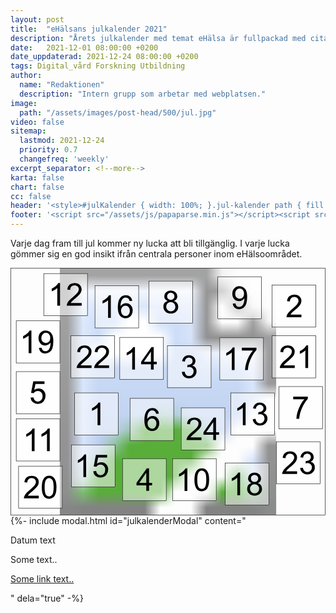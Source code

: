 ```yaml
---
layout: post
title:  "eHälsans julkalender 2021"
description: "Årets julkalender med temat eHälsa är fullpackad med citat och insikter. Ny lucka varje dag under december!"
date:   2021-12-01 08:00:00 +0200
date_uppdaterad: 2021-12-24 08:00:00 +0200
tags: Digital_vård Forskning Utbildning
author:
  name: "Redaktionen"
  description: "Intern grupp som arbetar med webplatsen."
image:
  path: "/assets/images/post-head/500/jul.jpg"
video: false
sitemap:
  lastmod: 2021-12-24
  priority: 0.7
  changefreq: 'weekly'
excerpt_separator: <!--more-->
karta: false
chart: false
cc: false
header: '<style>#julKalender { width: 100%; }.jul-kalender path { fill: rgba(0,0,0,0.5); }.jul-kalender { display: none; }.jul-kalender.active { display: inline-block; cursor: pointer; }.jul-kalender.active path { fill: rgba(0,0,0,1.0); }.jul-kalender.active:hover g { fill: rgba(255,255,255,0.8); }#kalender-message { font-size: 1.2rem; font-style: italic; font-weight: bold; }</style>'
footer: '<script src="/assets/js/papaparse.min.js"></script><script src="/assets/js/julkalender.js"></script>'
---
```


Varje dag fram till jul kommer ny lucka att bli tillgänglig. I varje lucka gömmer sig en god insikt ifrån centrala personer inom eHälsoområdet.

<!--more-->

<svg xmlns="http://www.w3.org/2000/svg" xmlns:xlink="http://www.w3.org/1999/xlink" width="800" height="628" viewBox="0 0 800 628" id="julKalender">
    <defs>
        <pattern id="kalender-a" preserveAspectRatio="xMidYMid slice" width="100%" height="100%" viewBox="0 0 800 533">
            <image width="800" height="533" xlink:href="/assets/images/post-assets/julkalender.jpg"/>
        </pattern>
    </defs>
    <g transform="translate(-103 -185)">
        <g transform="translate(103 185)" stroke="#000" stroke-width="1" fill="url(#kalender-a)">
            <rect width="800" height="628" stroke="none"/>
            <rect x="0.5" y="0.5" width="799" height="627" fill="none"/>
        </g>
        <g class="jul-kalender" id="julKalender1">
            <g transform="translate(265 502)" fill="rgba(255,255,255,0.51)" stroke="#000" stroke-width="1"><rect width="112" height="108" stroke="none"/><rect x="0.5" y="0.5" width="111" height="107" fill="none"/></g>
            <path d="M29.8,0H22.773V-44.8a36.34,36.34,0,0,1-6.66,4.844,47.212,47.212,0,0,1-7.4,3.633v-6.8a42.463,42.463,0,0,0,10.313-6.719,26.428,26.428,0,0,0,6.25-7.656H29.8Z" transform="translate(301.289 584.5)"/>
        </g>
        <g class="jul-kalender" id="julKalender2">
            <g transform="translate(767 228)" fill="rgba(255,255,255,0.51)" stroke="#000" stroke-width="1">
                <rect width="112" height="108" stroke="none"/>
                <rect x="0.5" y="0.5" width="111" height="107" fill="none"/>
            </g>
            <path d="M40.273-6.758V0H2.422a12.438,12.438,0,0,1,.82-4.883A25.831,25.831,0,0,1,7.871-12.5a72.521,72.521,0,0,1,9.2-8.672Q26.406-28.828,29.688-33.3t3.281-8.457a9.4,9.4,0,0,0-2.988-7.051,10.779,10.779,0,0,0-7.793-2.871,10.981,10.981,0,0,0-8.125,3.047q-3.047,3.047-3.086,8.438L3.75-40.937q.742-8.086,5.586-12.324T22.344-57.5q8.242,0,13.047,4.57A15,15,0,0,1,40.2-41.6a17.181,17.181,0,0,1-1.406,6.758,26.226,26.226,0,0,1-4.668,6.992,113.72,113.72,0,0,1-10.84,10.078q-6.328,5.313-8.125,7.207a23.12,23.12,0,0,0-2.969,3.809Z" transform="translate(801.584 310.5)"/>
        </g>
        <g class="jul-kalender" id="julKalender3">
            <g transform="translate(9 -12)">
                <g transform="translate(492 394)" fill="rgba(255,255,255,0.51)" stroke="#000" stroke-width="1">
                    <rect width="112" height="108" stroke="none"/>
                    <rect x="0.5" y="0.5" width="111" height="107" fill="none"/>
                </g>
                <path d="M3.359-15.117l7.031-.937q1.211,5.977,4.121,8.613A10.18,10.18,0,0,0,21.6-4.8,11.36,11.36,0,0,0,29.98-8.242,11.6,11.6,0,0,0,33.4-16.758a10.787,10.787,0,0,0-3.164-7.988,10.937,10.937,0,0,0-8.047-3.145,20.187,20.187,0,0,0-4.961.781l.781-6.172a10.748,10.748,0,0,0,1.133.078,14.479,14.479,0,0,0,8.086-2.344q3.594-2.344,3.594-7.227A8.549,8.549,0,0,0,28.2-49.18a9.3,9.3,0,0,0-6.758-2.539,9.576,9.576,0,0,0-6.836,2.578q-2.734,2.578-3.516,7.734l-7.031-1.25A18.072,18.072,0,0,1,9.922-53.613,16.938,16.938,0,0,1,21.289-57.5a18.726,18.726,0,0,1,8.633,2.012A14.551,14.551,0,0,1,35.957-50a14.1,14.1,0,0,1,2.09,7.383,12.088,12.088,0,0,1-1.992,6.758,13.6,13.6,0,0,1-5.9,4.844,13.29,13.29,0,0,1,7.891,4.863,14.8,14.8,0,0,1,2.813,9.238A16.9,16.9,0,0,1,35.391-4.2,19.234,19.234,0,0,1,21.563,1.016,17.989,17.989,0,0,1,9.043-3.477,17.37,17.37,0,0,1,3.359-15.117Z" transform="translate(525.641 476.5)"/>
            </g>
        </g>
        <g class="jul-kalender" id="julKalender4">
            <g transform="translate(387 669)" fill="rgba(255,255,255,0.51)" stroke="#000" stroke-width="1">
                <rect width="112" height="108" stroke="none"/>
                <rect x="0.5" y="0.5" width="111" height="107" fill="none"/>
            </g>
            <path d="M25.859,0V-13.711H1.016v-6.445L27.148-57.266h5.742v37.109h7.734v6.445H32.891V0Zm0-20.156v-25.82L7.93-20.156Z" transform="translate(421.984 751.266)"/>
        </g>
        <g class="jul-kalender" id="julKalender5">
            <g transform="translate(117 448)" fill="rgba(255,255,255,0.51)" stroke="#000" stroke-width="1">
                <rect width="112" height="108" stroke="none"/>
                <rect x="0.5" y="0.5" width="111" height="107" fill="none"/>
            </g>
            <path d="M3.32-15l7.383-.625q.82,5.391,3.809,8.105A10.341,10.341,0,0,0,21.719-4.8a11.224,11.224,0,0,0,8.594-3.828q3.516-3.828,3.516-10.156,0-6.016-3.379-9.492A11.783,11.783,0,0,0,21.6-31.758a12.26,12.26,0,0,0-6.133,1.543,11.908,11.908,0,0,0-4.3,4l-6.6-.859,5.547-29.414H38.594v6.719H15.742L12.656-34.375a18.636,18.636,0,0,1,10.82-3.594,17.141,17.141,0,0,1,12.656,5.2,18.158,18.158,0,0,1,5.156,13.359A20.854,20.854,0,0,1,36.758-5.977Q31.25.977,21.719.977,13.906.977,8.965-3.4A17.073,17.073,0,0,1,3.32-15Z" transform="translate(150.68 529.484)"/>
        </g>
        <g class="jul-kalender" id="julKalender6">
            <g transform="translate(406 516)" fill="rgba(255,255,255,0.51)" stroke="#000" stroke-width="1">
                <rect width="112" height="108" stroke="none"/>
                <rect x="0.5" y="0.5" width="111" height="107" fill="none"/>
            </g>
            <path d="M39.8-43.242l-6.992.547a13.24,13.24,0,0,0-2.656-6.016,9.305,9.305,0,0,0-7.031-3.008,9.662,9.662,0,0,0-5.9,1.875,16.023,16.023,0,0,0-5.234,7.07Q10.078-38.125,10-29.531a16.293,16.293,0,0,1,6.211-5.742,16.7,16.7,0,0,1,7.7-1.875,15.942,15.942,0,0,1,11.973,5.176Q40.82-26.8,40.82-18.594A22.015,22.015,0,0,1,38.5-8.574a16.935,16.935,0,0,1-6.387,7.09A17.439,17.439,0,0,1,22.891.977,18.014,18.014,0,0,1,8.555-5.488Q3.008-11.953,3.008-26.8q0-16.6,6.133-24.141Q14.492-57.5,23.555-57.5a16.171,16.171,0,0,1,11.074,3.789A16.086,16.086,0,0,1,39.8-43.242ZM11.094-18.555A16.31,16.31,0,0,0,12.637-11.6a11.5,11.5,0,0,0,4.316,5.059A10.794,10.794,0,0,0,22.773-4.8,9.92,9.92,0,0,0,30.43-8.4q3.2-3.594,3.2-9.766,0-5.938-3.164-9.355A10.4,10.4,0,0,0,22.5-30.937a10.847,10.847,0,0,0-8.086,3.418A12.32,12.32,0,0,0,11.094-18.555Z" transform="translate(439.992 598.5)"/>
        </g>
        <g class="jul-kalender" id="julKalender7">
            <g transform="translate(784 486)" fill="rgba(255,255,255,0.51)" stroke="#000" stroke-width="1">
                <rect width="112" height="108" stroke="none"/>
                <rect x="0.5" y="0.5" width="111" height="107" fill="none"/>
            </g>
            <path d="M3.789-49.766v-6.758h37.07v5.469A78.118,78.118,0,0,0,30.02-35.586a94.211,94.211,0,0,0-8.3,19.844A73.756,73.756,0,0,0,19.023,0H11.8a70.175,70.175,0,0,1,2.656-16.328,85.737,85.737,0,0,1,7.285-18.457,79.119,79.119,0,0,1,10.1-14.98Z" transform="translate(817.211 568.523)"/>
        </g>
        <g class="jul-kalender" id="julKalender8">
            <g transform="translate(454 218)" fill="rgba(255,255,255,0.51)" stroke="#000" stroke-width="1">
                <rect width="112" height="108" stroke="none"/>
                <rect x="0.5" y="0.5" width="111" height="107" fill="none"/>
            </g>
            <path d="M14.141-31.055a13.235,13.235,0,0,1-6.484-4.57,11.953,11.953,0,0,1-2.109-7.109,13.9,13.9,0,0,1,4.492-10.508Q14.531-57.5,21.992-57.5q7.5,0,12.07,4.355a14.1,14.1,0,0,1,4.57,10.605,11.682,11.682,0,0,1-2.09,6.934A13.179,13.179,0,0,1,30.2-31.055a15.4,15.4,0,0,1,8.027,5.547,15.235,15.235,0,0,1,2.754,9.141,16.451,16.451,0,0,1-5.2,12.344q-5.2,5-13.672,5T8.438-4.043a16.7,16.7,0,0,1-5.2-12.52,15.133,15.133,0,0,1,2.832-9.355A14.182,14.182,0,0,1,14.141-31.055ZM12.734-42.969a8.916,8.916,0,0,0,2.617,6.641,9.271,9.271,0,0,0,6.8,2.578,9.091,9.091,0,0,0,6.66-2.559,8.461,8.461,0,0,0,2.6-6.27,8.771,8.771,0,0,0-2.676-6.5,9.11,9.11,0,0,0-6.66-2.637,9.2,9.2,0,0,0-6.68,2.578A8.3,8.3,0,0,0,12.734-42.969ZM10.469-16.523a12.721,12.721,0,0,0,1.426,5.82,10.061,10.061,0,0,0,4.238,4.355A12.39,12.39,0,0,0,22.188-4.8a11.347,11.347,0,0,0,8.32-3.242,11.1,11.1,0,0,0,3.281-8.242,11.279,11.279,0,0,0-3.379-8.4,11.58,11.58,0,0,0-8.457-3.32,11.113,11.113,0,0,0-8.223,3.281A11.165,11.165,0,0,0,10.469-16.523Z" transform="translate(488 300)"/>
        </g>
        <g class="jul-kalender" id="julKalender9">
            <g transform="translate(629 207)" fill="rgba(255,255,255,0.51)" stroke="#000" stroke-width="1">
                <rect width="112" height="108" stroke="none"/>
                <rect x="0.5" y="0.5" width="111" height="107" fill="none"/>
            </g>
            <path d="M4.375-13.242l6.758-.625q.859,4.766,3.281,6.914A9.011,9.011,0,0,0,20.625-4.8a10.723,10.723,0,0,0,5.684-1.484,12.136,12.136,0,0,0,4-3.965,23.3,23.3,0,0,0,2.617-6.7,35.3,35.3,0,0,0,1.055-8.594q0-.469-.039-1.406A16.105,16.105,0,0,1,28.184-21.5a15.659,15.659,0,0,1-7.91,2.09A16,16,0,0,1,8.242-24.57Q3.32-29.727,3.32-38.164q0-8.711,5.137-14.023A17.161,17.161,0,0,1,21.328-57.5a18.36,18.36,0,0,1,10.215,3.008,18.791,18.791,0,0,1,7.031,8.574q2.4,5.566,2.4,16.113,0,10.977-2.383,17.48a20.474,20.474,0,0,1-7.09,9.9A18.352,18.352,0,0,1,20.469.977,16.048,16.048,0,0,1,9.492-2.754Q5.234-6.484,4.375-13.242ZM33.164-38.516q0-6.055-3.223-9.609a10.1,10.1,0,0,0-7.754-3.555,10.7,10.7,0,0,0-8.164,3.828,14.188,14.188,0,0,0-3.477,9.922,12.257,12.257,0,0,0,3.3,8.887,10.874,10.874,0,0,0,8.145,3.418,10.425,10.425,0,0,0,8.027-3.418Q33.164-32.461,33.164-38.516Z" transform="translate(663 289)"/>
        </g>
        <g class="jul-kalender" id="julKalender10">
            <g transform="translate(514 669)" fill="rgba(255,255,255,0.51)" stroke="#000" stroke-width="1">
                <rect width="112" height="108" stroke="none"/>
                <rect x="0.5" y="0.5" width="111" height="107" fill="none"/>
            </g>
            <path d="M29.8,0H22.773V-44.8a36.34,36.34,0,0,1-6.66,4.844,47.212,47.212,0,0,1-7.4,3.633v-6.8a42.463,42.463,0,0,0,10.313-6.719,26.428,26.428,0,0,0,6.25-7.656H29.8ZM47.813-28.242q0-10.156,2.09-16.348a20.334,20.334,0,0,1,6.211-9.551A15.878,15.878,0,0,1,66.484-57.5a16.92,16.92,0,0,1,8.086,1.855,15.457,15.457,0,0,1,5.742,5.352,28.71,28.71,0,0,1,3.555,8.516,56.578,56.578,0,0,1,1.289,13.535q0,10.078-2.07,16.27A20.34,20.34,0,0,1,76.895-2.4,15.878,15.878,0,0,1,66.484.977Q58.2.977,53.477-4.961,47.812-12.109,47.813-28.242Zm7.227,0q0,14.1,3.3,18.77T66.484-4.8q4.844,0,8.145-4.687t3.3-18.75q0-14.141-3.3-18.789T66.406-51.68a9.01,9.01,0,0,0-7.734,4.1Q55.039-42.344,55.039-28.242Z" transform="translate(522.289 751.5)"/>
        </g>
        <g class="jul-kalender" id="julKalender11">
            <g transform="translate(117 568)" fill="rgba(255,255,255,0.51)" stroke="#000" stroke-width="1">
                <rect width="112" height="108" stroke="none"/>
                <rect x="0.5" y="0.5" width="111" height="107" fill="none"/>
            </g>
            <path d="M29.8,0H22.773V-44.8a36.34,36.34,0,0,1-6.66,4.844,47.212,47.212,0,0,1-7.4,3.633v-6.8a42.463,42.463,0,0,0,10.313-6.719,26.428,26.428,0,0,0,6.25-7.656H29.8ZM68.359,0H61.328V-44.8a36.34,36.34,0,0,1-6.66,4.844,47.211,47.211,0,0,1-7.4,3.633v-6.8a42.463,42.463,0,0,0,10.313-6.719,26.428,26.428,0,0,0,6.25-7.656h4.531Z" transform="translate(134.289 650.5)"/>
        </g>
        <g class="jul-kalender" id="julKalender12">
            <g transform="translate(187 199)" fill="rgba(255,255,255,0.51)" stroke="#000" stroke-width="1">
                <rect width="112" height="108" stroke="none"/>
                <rect x="0.5" y="0.5" width="111" height="107" fill="none"/>
            </g>
            <path d="M29.8,0H22.773V-44.8a36.34,36.34,0,0,1-6.66,4.844,47.212,47.212,0,0,1-7.4,3.633v-6.8a42.463,42.463,0,0,0,10.313-6.719,26.428,26.428,0,0,0,6.25-7.656H29.8ZM84.766-6.758V0H46.914a12.438,12.438,0,0,1,.82-4.883A25.831,25.831,0,0,1,52.363-12.5a72.521,72.521,0,0,1,9.2-8.672Q70.9-28.828,74.18-33.3t3.281-8.457a9.4,9.4,0,0,0-2.988-7.051A10.779,10.779,0,0,0,66.68-51.68a10.981,10.981,0,0,0-8.125,3.047q-3.047,3.047-3.086,8.438l-7.227-.742q.742-8.086,5.586-12.324T66.836-57.5q8.242,0,13.047,4.57a15,15,0,0,1,4.8,11.328,17.181,17.181,0,0,1-1.406,6.758,26.226,26.226,0,0,1-4.668,6.992,113.719,113.719,0,0,1-10.84,10.078q-6.328,5.313-8.125,7.207A23.12,23.12,0,0,0,56.68-6.758Z" transform="translate(199 281)"/>
        </g>
        <g class="jul-kalender" id="julKalender13">
            <g transform="translate(662 502)" fill="rgba(255,255,255,0.51)" stroke="#000" stroke-width="1">
                <rect width="112" height="108" stroke="none"/>
                <rect x="0.5" y="0.5" width="111" height="107" fill="none"/>
            </g>
            <path d="M29.8,0H22.773V-44.8a36.34,36.34,0,0,1-6.66,4.844,47.212,47.212,0,0,1-7.4,3.633v-6.8a42.463,42.463,0,0,0,10.313-6.719,26.428,26.428,0,0,0,6.25-7.656H29.8ZM47.852-15.117l7.031-.937Q56.094-10.078,59-7.441A10.18,10.18,0,0,0,66.094-4.8a11.36,11.36,0,0,0,8.379-3.437,11.6,11.6,0,0,0,3.418-8.516,10.787,10.787,0,0,0-3.164-7.988,10.937,10.937,0,0,0-8.047-3.145,20.187,20.187,0,0,0-4.961.781l.781-6.172a10.748,10.748,0,0,0,1.133.078,14.479,14.479,0,0,0,8.086-2.344q3.594-2.344,3.594-7.227A8.549,8.549,0,0,0,72.7-49.18a9.3,9.3,0,0,0-6.758-2.539A9.576,9.576,0,0,0,59.1-49.141q-2.734,2.578-3.516,7.734l-7.031-1.25a18.072,18.072,0,0,1,5.859-10.957A16.938,16.938,0,0,1,65.781-57.5a18.726,18.726,0,0,1,8.633,2.012A14.551,14.551,0,0,1,80.449-50a14.1,14.1,0,0,1,2.09,7.383,12.088,12.088,0,0,1-1.992,6.758,13.6,13.6,0,0,1-5.9,4.844,13.29,13.29,0,0,1,7.891,4.863,14.8,14.8,0,0,1,2.813,9.238A16.9,16.9,0,0,1,79.883-4.2,19.234,19.234,0,0,1,66.055,1.016a17.989,17.989,0,0,1-12.52-4.492A17.37,17.37,0,0,1,47.852-15.117Z" transform="translate(670.289 584.5)"/>
        </g>
        <g class="jul-kalender" id="julKalender14">
            <g transform="translate(380 361)" fill="rgba(255,255,255,0.51)" stroke="#000" stroke-width="1">
                <rect width="112" height="108" stroke="none"/>
                <rect x="0.5" y="0.5" width="111" height="107" fill="none"/>
            </g>
            <path d="M29.8,0H22.773V-44.8a36.34,36.34,0,0,1-6.66,4.844,47.212,47.212,0,0,1-7.4,3.633v-6.8a42.463,42.463,0,0,0,10.313-6.719,26.428,26.428,0,0,0,6.25-7.656H29.8ZM70.352,0V-13.711H45.508v-6.445L71.641-57.266h5.742v37.109h7.734v6.445H77.383V0Zm0-20.156v-25.82l-17.93,25.82Z" transform="translate(389.289 443.5)"/>
        </g>
        <g class="jul-kalender" id="julKalender15">
            <g transform="translate(257 634)" fill="rgba(255,255,255,0.51)" stroke="#000" stroke-width="1">
                <rect width="112" height="108" stroke="none"/>
                <rect x="0.5" y="0.5" width="111" height="107" fill="none"/>
            </g>
            <path d="M29.8,0H22.773V-44.8a36.34,36.34,0,0,1-6.66,4.844,47.212,47.212,0,0,1-7.4,3.633v-6.8a42.463,42.463,0,0,0,10.313-6.719,26.428,26.428,0,0,0,6.25-7.656H29.8ZM47.813-15l7.383-.625Q56.016-10.234,59-7.52A10.341,10.341,0,0,0,66.211-4.8,11.224,11.224,0,0,0,74.8-8.633q3.516-3.828,3.516-10.156,0-6.016-3.379-9.492a11.783,11.783,0,0,0-8.848-3.477,12.26,12.26,0,0,0-6.133,1.543,11.908,11.908,0,0,0-4.3,4l-6.6-.859,5.547-29.414H83.086v6.719H60.234L57.148-34.375a18.636,18.636,0,0,1,10.82-3.594,17.141,17.141,0,0,1,12.656,5.2,18.158,18.158,0,0,1,5.156,13.359A20.854,20.854,0,0,1,81.25-5.977Q75.742.977,66.211.977,58.4.977,53.457-3.4A17.073,17.073,0,0,1,47.813-15Z" transform="translate(265.289 716.5)"/>
        </g>
        <g class="jul-kalender" id="julKalender16">
            <g transform="translate(317 230)" fill="rgba(255,255,255,0.51)" stroke="#000" stroke-width="1">
                <rect width="112" height="108" stroke="none"/>
                <rect x="0.5" y="0.5" width="111" height="107" fill="none"/>
            </g>
            <path d="M29.8,0H22.773V-44.8a36.34,36.34,0,0,1-6.66,4.844,47.212,47.212,0,0,1-7.4,3.633v-6.8a42.463,42.463,0,0,0,10.313-6.719,26.428,26.428,0,0,0,6.25-7.656H29.8ZM84.3-43.242,77.3-42.7a13.24,13.24,0,0,0-2.656-6.016,9.305,9.305,0,0,0-7.031-3.008,9.662,9.662,0,0,0-5.9,1.875,16.023,16.023,0,0,0-5.234,7.07q-1.914,4.648-1.992,13.242A16.293,16.293,0,0,1,60.7-35.273a16.7,16.7,0,0,1,7.7-1.875,15.942,15.942,0,0,1,11.973,5.176q4.941,5.176,4.941,13.379a22.015,22.015,0,0,1-2.324,10.02A16.935,16.935,0,0,1,76.6-1.484,17.439,17.439,0,0,1,67.383.977,18.014,18.014,0,0,1,53.047-5.488Q47.5-11.953,47.5-26.8q0-16.6,6.133-24.141Q58.984-57.5,68.047-57.5a16.171,16.171,0,0,1,11.074,3.789A16.086,16.086,0,0,1,84.3-43.242ZM55.586-18.555A16.31,16.31,0,0,0,57.129-11.6a11.5,11.5,0,0,0,4.316,5.059A10.794,10.794,0,0,0,67.266-4.8,9.92,9.92,0,0,0,74.922-8.4q3.2-3.594,3.2-9.766,0-5.938-3.164-9.355a10.4,10.4,0,0,0-7.969-3.418,10.847,10.847,0,0,0-8.086,3.418A12.32,12.32,0,0,0,55.586-18.555Z" transform="translate(328 312)"/>
        </g>
        <g class="jul-kalender" id="julKalender17">
            <g transform="translate(634 362)" fill="rgba(255,255,255,0.51)" stroke="#000" stroke-width="1">
                <rect width="112" height="108" stroke="none"/>
                <rect x="0.5" y="0.5" width="111" height="107" fill="none"/>
            </g>
            <path d="M29.8,0H22.773V-44.8a36.34,36.34,0,0,1-6.66,4.844,47.212,47.212,0,0,1-7.4,3.633v-6.8a42.463,42.463,0,0,0,10.313-6.719,26.428,26.428,0,0,0,6.25-7.656H29.8ZM48.281-49.766v-6.758h37.07v5.469a78.118,78.118,0,0,0-10.84,15.469,94.211,94.211,0,0,0-8.3,19.844A73.756,73.756,0,0,0,63.516,0H56.289a70.175,70.175,0,0,1,2.656-16.328A85.737,85.737,0,0,1,66.23-34.785a79.119,79.119,0,0,1,10.1-14.98Z" transform="translate(642.289 444.5)"/>
        </g>
        <g class="jul-kalender" id="julKalender18">
            <g transform="translate(648 680)" fill="rgba(255,255,255,0.51)" stroke="#000" stroke-width="1">
                <rect width="112" height="108" stroke="none"/>
                <rect x="0.5" y="0.5" width="111" height="107" fill="none"/>
            </g>
            <path d="M29.8,0H22.773V-44.8a36.34,36.34,0,0,1-6.66,4.844,47.212,47.212,0,0,1-7.4,3.633v-6.8a42.463,42.463,0,0,0,10.313-6.719,26.428,26.428,0,0,0,6.25-7.656H29.8ZM58.633-31.055a13.235,13.235,0,0,1-6.484-4.57,11.953,11.953,0,0,1-2.109-7.109,13.9,13.9,0,0,1,4.492-10.508Q59.023-57.5,66.484-57.5q7.5,0,12.07,4.355a14.1,14.1,0,0,1,4.57,10.605,11.682,11.682,0,0,1-2.09,6.934,13.179,13.179,0,0,1-6.348,4.551,15.4,15.4,0,0,1,8.027,5.547,15.235,15.235,0,0,1,2.754,9.141,16.452,16.452,0,0,1-5.2,12.344q-5.2,5-13.672,5T52.93-4.043a16.7,16.7,0,0,1-5.2-12.52,15.133,15.133,0,0,1,2.832-9.355A14.182,14.182,0,0,1,58.633-31.055ZM57.227-42.969a8.916,8.916,0,0,0,2.617,6.641,9.271,9.271,0,0,0,6.8,2.578,9.091,9.091,0,0,0,6.66-2.559,8.461,8.461,0,0,0,2.6-6.27,8.771,8.771,0,0,0-2.676-6.5,9.11,9.11,0,0,0-6.66-2.637,9.2,9.2,0,0,0-6.68,2.578A8.3,8.3,0,0,0,57.227-42.969ZM54.961-16.523a12.721,12.721,0,0,0,1.426,5.82,10.061,10.061,0,0,0,4.238,4.355A12.39,12.39,0,0,0,66.68-4.8,11.347,11.347,0,0,0,75-8.047a11.1,11.1,0,0,0,3.281-8.242,11.279,11.279,0,0,0-3.379-8.4,11.58,11.58,0,0,0-8.457-3.32,11.113,11.113,0,0,0-8.223,3.281A11.165,11.165,0,0,0,54.961-16.523Z" transform="translate(656.289 762.5)"/>
        </g>
        <g class="jul-kalender" id="julKalender19">
            <g transform="translate(117 319)" fill="rgba(255,255,255,0.51)" stroke="#000" stroke-width="1">
                <rect width="112" height="108" stroke="none"/>
                <rect x="0.5" y="0.5" width="111" height="107" fill="none"/>
            </g>
            <path d="M29.8,0H22.773V-44.8a36.34,36.34,0,0,1-6.66,4.844,47.212,47.212,0,0,1-7.4,3.633v-6.8a42.463,42.463,0,0,0,10.313-6.719,26.428,26.428,0,0,0,6.25-7.656H29.8ZM48.867-13.242l6.758-.625q.859,4.766,3.281,6.914A9.011,9.011,0,0,0,65.117-4.8,10.723,10.723,0,0,0,70.8-6.289a12.136,12.136,0,0,0,4-3.965,23.3,23.3,0,0,0,2.617-6.7,35.3,35.3,0,0,0,1.055-8.594q0-.469-.039-1.406A16.105,16.105,0,0,1,72.676-21.5a15.659,15.659,0,0,1-7.91,2.09A16,16,0,0,1,52.734-24.57q-4.922-5.156-4.922-13.594,0-8.711,5.137-14.023A17.161,17.161,0,0,1,65.82-57.5a18.36,18.36,0,0,1,10.215,3.008,18.791,18.791,0,0,1,7.031,8.574q2.4,5.566,2.4,16.113,0,10.977-2.383,17.48A20.474,20.474,0,0,1,76-2.422,18.352,18.352,0,0,1,64.961.977a16.048,16.048,0,0,1-10.977-3.73Q49.727-6.484,48.867-13.242ZM77.656-38.516q0-6.055-3.223-9.609A10.1,10.1,0,0,0,66.68-51.68a10.7,10.7,0,0,0-8.164,3.828,14.188,14.188,0,0,0-3.477,9.922,12.257,12.257,0,0,0,3.3,8.887,10.874,10.874,0,0,0,8.145,3.418,10.425,10.425,0,0,0,8.027-3.418Q77.656-32.461,77.656-38.516Z" transform="translate(126.289 401.5)"/>
        </g>
        <g class="jul-kalender" id="julKalender20">
            <g transform="translate(123 688)" fill="rgba(255,255,255,0.51)" stroke="#000" stroke-width="1">
                <rect width="112" height="108" stroke="none"/>
                <rect x="0.5" y="0.5" width="111" height="107" fill="none"/>
            </g>
            <path d="M40.273-6.758V0H2.422a12.438,12.438,0,0,1,.82-4.883A25.831,25.831,0,0,1,7.871-12.5a72.521,72.521,0,0,1,9.2-8.672Q26.406-28.828,29.688-33.3t3.281-8.457a9.4,9.4,0,0,0-2.988-7.051,10.779,10.779,0,0,0-7.793-2.871,10.981,10.981,0,0,0-8.125,3.047q-3.047,3.047-3.086,8.438L3.75-40.937q.742-8.086,5.586-12.324T22.344-57.5q8.242,0,13.047,4.57A15,15,0,0,1,40.2-41.6a17.181,17.181,0,0,1-1.406,6.758,26.226,26.226,0,0,1-4.668,6.992,113.72,113.72,0,0,1-10.84,10.078q-6.328,5.313-8.125,7.207a23.12,23.12,0,0,0-2.969,3.809Zm7.539-21.484q0-10.156,2.09-16.348a20.334,20.334,0,0,1,6.211-9.551A15.878,15.878,0,0,1,66.484-57.5a16.92,16.92,0,0,1,8.086,1.855,15.457,15.457,0,0,1,5.742,5.352,28.71,28.71,0,0,1,3.555,8.516,56.578,56.578,0,0,1,1.289,13.535q0,10.078-2.07,16.27A20.34,20.34,0,0,1,76.895-2.4,15.878,15.878,0,0,1,66.484.977Q58.2.977,53.477-4.961,47.812-12.109,47.813-28.242Zm7.227,0q0,14.1,3.3,18.77T66.484-4.8q4.844,0,8.145-4.687t3.3-18.75q0-14.141-3.3-18.789T66.406-51.68a9.01,9.01,0,0,0-7.734,4.1Q55.039-42.344,55.039-28.242Z" transform="translate(134.584 770.5)"/>
        </g>
        <g class="jul-kalender" id="julKalender21">
            <g transform="translate(767 357)" fill="rgba(255,255,255,0.51)" stroke="#000" stroke-width="1">
                <rect width="112" height="108" stroke="none"/>
                <rect x="0.5" y="0.5" width="111" height="107" fill="none"/>
            </g>
            <path d="M40.273-6.758V0H2.422a12.438,12.438,0,0,1,.82-4.883A25.831,25.831,0,0,1,7.871-12.5a72.521,72.521,0,0,1,9.2-8.672Q26.406-28.828,29.688-33.3t3.281-8.457a9.4,9.4,0,0,0-2.988-7.051,10.779,10.779,0,0,0-7.793-2.871,10.981,10.981,0,0,0-8.125,3.047q-3.047,3.047-3.086,8.438L3.75-40.937q.742-8.086,5.586-12.324T22.344-57.5q8.242,0,13.047,4.57A15,15,0,0,1,40.2-41.6a17.181,17.181,0,0,1-1.406,6.758,26.226,26.226,0,0,1-4.668,6.992,113.72,113.72,0,0,1-10.84,10.078q-6.328,5.313-8.125,7.207a23.12,23.12,0,0,0-2.969,3.809ZM74.3,0H67.266V-44.8a36.34,36.34,0,0,1-6.66,4.844,47.211,47.211,0,0,1-7.4,3.633v-6.8a42.463,42.463,0,0,0,10.313-6.719,26.428,26.428,0,0,0,6.25-7.656H74.3Z" transform="translate(784.584 439.5)"/>
        </g>
        <g class="jul-kalender" id="julKalender22">
            <g transform="translate(256 357)" fill="rgba(255,255,255,0.51)" stroke="#000" stroke-width="1">
                <rect width="112" height="108" stroke="none"/>
                <rect x="0.5" y="0.5" width="111" height="107" fill="none"/>
            </g>
            <path d="M40.273-6.758V0H2.422a12.438,12.438,0,0,1,.82-4.883A25.831,25.831,0,0,1,7.871-12.5a72.521,72.521,0,0,1,9.2-8.672Q26.406-28.828,29.688-33.3t3.281-8.457a9.4,9.4,0,0,0-2.988-7.051,10.779,10.779,0,0,0-7.793-2.871,10.981,10.981,0,0,0-8.125,3.047q-3.047,3.047-3.086,8.438L3.75-40.937q.742-8.086,5.586-12.324T22.344-57.5q8.242,0,13.047,4.57A15,15,0,0,1,40.2-41.6a17.181,17.181,0,0,1-1.406,6.758,26.226,26.226,0,0,1-4.668,6.992,113.72,113.72,0,0,1-10.84,10.078q-6.328,5.313-8.125,7.207a23.12,23.12,0,0,0-2.969,3.809Zm44.492,0V0H46.914a12.438,12.438,0,0,1,.82-4.883A25.831,25.831,0,0,1,52.363-12.5a72.521,72.521,0,0,1,9.2-8.672Q70.9-28.828,74.18-33.3t3.281-8.457a9.4,9.4,0,0,0-2.988-7.051A10.779,10.779,0,0,0,66.68-51.68a10.981,10.981,0,0,0-8.125,3.047q-3.047,3.047-3.086,8.438l-7.227-.742q.742-8.086,5.586-12.324T66.836-57.5q8.242,0,13.047,4.57a15,15,0,0,1,4.8,11.328,17.181,17.181,0,0,1-1.406,6.758,26.226,26.226,0,0,1-4.668,6.992,113.719,113.719,0,0,1-10.84,10.078q-6.328,5.313-8.125,7.207A23.12,23.12,0,0,0,56.68-6.758Z" transform="translate(268.584 439.5)"/>
        </g>
        <g class="jul-kalender" id="julKalender23">
            <g transform="translate(778 626)" fill="rgba(255,255,255,0.51)" stroke="#000" stroke-width="1">
                <rect width="112" height="108" stroke="none"/>
                <rect x="0.5" y="0.5" width="111" height="107" fill="none"/>
            </g>
            <path d="M40.273-6.758V0H2.422a12.438,12.438,0,0,1,.82-4.883A25.831,25.831,0,0,1,7.871-12.5a72.521,72.521,0,0,1,9.2-8.672Q26.406-28.828,29.688-33.3t3.281-8.457a9.4,9.4,0,0,0-2.988-7.051,10.779,10.779,0,0,0-7.793-2.871,10.981,10.981,0,0,0-8.125,3.047q-3.047,3.047-3.086,8.438L3.75-40.937q.742-8.086,5.586-12.324T22.344-57.5q8.242,0,13.047,4.57A15,15,0,0,1,40.2-41.6a17.181,17.181,0,0,1-1.406,6.758,26.226,26.226,0,0,1-4.668,6.992,113.72,113.72,0,0,1-10.84,10.078q-6.328,5.313-8.125,7.207a23.12,23.12,0,0,0-2.969,3.809Zm7.578-8.359,7.031-.937Q56.094-10.078,59-7.441A10.18,10.18,0,0,0,66.094-4.8a11.36,11.36,0,0,0,8.379-3.437,11.6,11.6,0,0,0,3.418-8.516,10.787,10.787,0,0,0-3.164-7.988,10.937,10.937,0,0,0-8.047-3.145,20.187,20.187,0,0,0-4.961.781l.781-6.172a10.748,10.748,0,0,0,1.133.078,14.479,14.479,0,0,0,8.086-2.344q3.594-2.344,3.594-7.227A8.549,8.549,0,0,0,72.7-49.18a9.3,9.3,0,0,0-6.758-2.539A9.576,9.576,0,0,0,59.1-49.141q-2.734,2.578-3.516,7.734l-7.031-1.25a18.072,18.072,0,0,1,5.859-10.957A16.938,16.938,0,0,1,65.781-57.5a18.726,18.726,0,0,1,8.633,2.012A14.551,14.551,0,0,1,80.449-50a14.1,14.1,0,0,1,2.09,7.383,12.088,12.088,0,0,1-1.992,6.758,13.6,13.6,0,0,1-5.9,4.844,13.29,13.29,0,0,1,7.891,4.863,14.8,14.8,0,0,1,2.813,9.238A16.9,16.9,0,0,1,79.883-4.2,19.234,19.234,0,0,1,66.055,1.016a17.989,17.989,0,0,1-12.52-4.492A17.37,17.37,0,0,1,47.852-15.117Z" transform="translate(790.584 708.5)"/>
        </g>
        <g class="jul-kalender" id="julKalender24">
            <g transform="translate(536 540)" fill="rgba(255,255,255,0.51)" stroke="#000" stroke-width="1">
                <rect width="112" height="108" stroke="none"/>
                <rect x="0.5" y="0.5" width="111" height="107" fill="none"/>
            </g>
            <path d="M40.273-6.758V0H2.422a12.438,12.438,0,0,1,.82-4.883A25.831,25.831,0,0,1,7.871-12.5a72.521,72.521,0,0,1,9.2-8.672Q26.406-28.828,29.688-33.3t3.281-8.457a9.4,9.4,0,0,0-2.988-7.051,10.779,10.779,0,0,0-7.793-2.871,10.981,10.981,0,0,0-8.125,3.047q-3.047,3.047-3.086,8.438L3.75-40.937q.742-8.086,5.586-12.324T22.344-57.5q8.242,0,13.047,4.57A15,15,0,0,1,40.2-41.6a17.181,17.181,0,0,1-1.406,6.758,26.226,26.226,0,0,1-4.668,6.992,113.72,113.72,0,0,1-10.84,10.078q-6.328,5.313-8.125,7.207a23.12,23.12,0,0,0-2.969,3.809ZM70.352,0V-13.711H45.508v-6.445L71.641-57.266h5.742v37.109h7.734v6.445H77.383V0Zm0-20.156v-25.82l-17.93,25.82Z" transform="translate(547.584 622.5)"/>
        </g>
    </g>
</svg>
{%- include modal.html id="julkalenderModal" content="
    <p id=\"kalender-datum\">Datum text</p>
    <p id=\"kalender-message\">Some text..</p>
    <p id=\"kalender-reference\"><a href=\"#\">Some link text..</a></p>
" dela="true" -%}